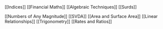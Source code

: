 [[Indices]]
[[Financial Maths]]
[[Algebraic Techniques]]
[[Surds]]

[[Numbers of Any Magnitude]]
[[SVDA]]
[[Area and Surface Area]]
[[Linear Relationships]]
[[Trigonometry]]
[[Rates and Ratios]]